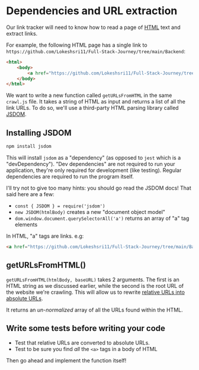 # Dependencies and URL extraction

Our link tracker will need to know how to read a page of [HTML](https://developer.mozilla.org/en-US/docs/Learn/Getting_started_with_the_web/HTML_basics) text and extract links.

For example, the following HTML page has a single link to `https://github.com/Lokeshsri11/Full-Stack-Journey/tree/main/Backend`:

```html
<html>
    <body>
        <a href="https://github.com/Lokeshsri11/Full-Stack-Journey/tree/main/Backend"><span>Go to Loki backend project</span></a>
    </body>
</html>
```

We want to write a new function called `getURLsFromHTML` in the same `crawl.js` file. It takes a string of HTML as input and returns a list of all the link URLs. To do so, we'll use a third-party HTML parsing library called [JSDOM](https://github.com/jsdom/jsdom).

## Installing JSDOM

```bash
npm install jsdom
```

This will install `jsdom` as a "dependency" (as opposed to `jest` which is a "devDependency"). "Dev dependencies" are not required to run your application, they're only required for development (like testing). Regular dependencies are required to run the program itself.

I'll try not to give too many hints: you should go read the JSDOM docs! That said here are a few:

* `const { JSDOM } = require('jsdom')`
* `new JSDOM(htmlBody)` creates a new "document object model"
* `dom.window.document.querySelectorAll('a')` returns an array of "a" tag elements

In HTML, "a" tags are links. e.g:

```html
<a href="https://github.com/Lokeshsri11/Full-Stack-Journey/tree/main/Backend">Learn Backend Development</a>
```

## getURLsFromHTML()

`getURLsFromHTML(htmlBody, baseURL)` takes 2 arguments. The first is an HTML string as we discussed earlier, while the second is the root URL of the website we're crawling. This will allow us to rewrite [relative URLs into absolute URLs](https://www.seoclarity.net/resources/knowledgebase/difference-relative-absolute-url-15325/).

It returns an *un-normalized* array of all the URLs found within the HTML.

## Write some tests before writing your code

* Test that relative URLs are converted to absolute URLs.
* Test to be sure you find *all* the `<a>` tags in a body of HTML

Then go ahead and implement the function itself!